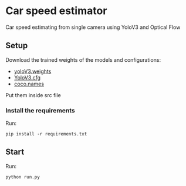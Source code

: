 # Car speed estimator
Car speed estimating from single camera using YoloV3 and Optical Flow

## Setup
Download the trained weights of the models and configurations:
- [yoloV3.weights](https://pjreddie.com/media/files/yolov3.weights)
- [YoloV3.cfg](https://github.com/pjreddie/darknet/blob/master/cfg/yolov3.cfg)
- [coco.names](https://github.com/pjreddie/darknet/blob/master/data/coco.names)

Put them inside src file

### Install the requirements

Run:
```
pip install -r requirements.txt
```

## Start
Run:
```
python run.py
```